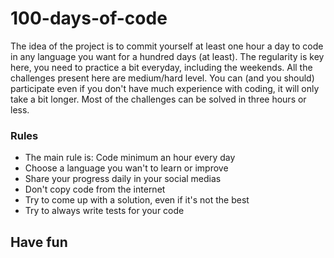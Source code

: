 # 100-days-of-code

The idea of the project is to commit yourself at least one hour a day to code in any language you want for a hundred days (at least). The regularity is key here, you need to practice a bit everyday, including the weekends.
All the challenges present here are medium/hard level. You can (and you should) participate even if you don't have much experience with coding, it will only take a bit longer.
Most of the challenges can be solved in three hours or less.

### Rules

- The main rule is: Code minimum an hour every day
- Choose a language you wan't to learn or improve
- Share your progress daily in your social medias
- Don't copy code from the internet
- Try to come up with a solution, even if it's not the best
- Try to always write tests for your code

## Have fun
